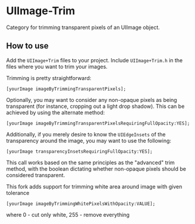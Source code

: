 UIImage-Trim
============

Category for trimming transparent pixels of an UIImage object.

How to use
----------
Add the `UIImage+Trim` files to your project. Include `UIImage+Trim.h` in the files where you want to trim your images. 

Trimming is pretty straightforward:

`[yourImage imageByTrimmingTransparentPixels];`

Optionally, you may want to consider any non-opaque pixels as being transparent (for instance, cropping out a light drop shadow). This can be achieved by using the alternate method:

`[yourImage imageByTrimmingTransparentPixelsRequiringFullOpacity:YES];`

Additionally, if you merely desire to know the `UIEdgeInsets` of the transparency around the image, you may want to use the following:

`[yourImage transparencyInsetsRequiringFullOpacity:YES];`

This call works based on the same principles as the "advanced" trim method, with the boolean dictating whether non-opaque pixels should be considered transparent.


This fork adds support for trimming white area around image with given tolerance

`[yourImage imageByTrimmingWhitePixelsWithOpacity:VALUE];`

where 0 - cut only white, 255 - remove everything
